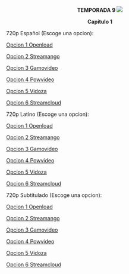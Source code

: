 <div align="center"><b>TEMPORADA 9
<img src="https://image.tmdb.org/t/p/w780/vv8lzWVRh7W5O5yZzbKjOVTNvUh.jpg">

Capitulo 1</b></center></div>

720p Español (Escoge una opcion):

<a href="https://openload.co/f/bHz_t3K62yA/">Opcion 1 Openload</a>

<a href="https://streamango.com/f/nnetrptnslkemtsf/">Opcion 2 Streamango</a>

<a href="http://gamovideo.com/uhqh2upa0fx3">Opcion 3 Gamovideo</a>

<a href="http://powvideo.net/2iwqbjz03kul">Opcion 4 Powvideo</a>

<a href="https://vidoza.net/6iu15xgs5sf1.html">Opcion 5 Vidoza</a>

<a href="http://streamcloud.eu/7cpaib2ylq82">Opcion 6 Streamcloud</a>

720p Latino (Escoge una opcion):

<a href="https://openload.co/f/Fbslw5cpyQc/">Opcion 1 Openload</a>

<a href="https://streamango.com/f/aqcnqcsbkkeeqsbm/">Opcion 2 Streamango</a>

<a href="http://gamovideo.com/06ztlzd4vihg">Opcion 3 Gamovideo</a>

<a href="http://powvideo.net/ftrp80rqym5c">Opcion 4 Powvideo</a>

<a href="https://vidoza.net/4n4co6m7yvqz.html">Opcion 5 Vidoza</a>

<a href="http://streamcloud.eu/3lvlhpnk14bi">Opcion 6 Streamcloud</a>

720p Subtitulado (Escoge una opcion):

<a href="https://openload.co/f/oWCPkS-Q-Ko/">Opcion 1 Openload</a>

<a href="https://streamango.com/f/oarckrfsloocakcp/">Opcion 2 Streamango</a>

<a href="http://gamovideo.com/i18wnl9dx3nz">Opcion 3 Gamovideo</a>

<a href="http://powvideo.net/wpbt35bdtayz">Opcion 4 Powvideo</a>

<a href="https://vidoza.net/jhp03g2iajeh.html">Opcion 5 Vidoza</a>

<a href="http://streamcloud.eu/xb1w6bmljj6l">Opcion 6 Streamcloud</a>

